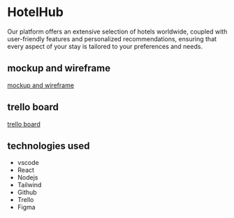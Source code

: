 # HotelHub

Our platform offers an extensive selection of hotels worldwide, coupled with user-friendly features and personalized recommendations, ensuring that every aspect of your stay is tailored to your preferences and needs.

## mockup and wireframe

[mockup and wireframe](https://www.figma.com/file/X81qmgwI7w3aDILR8YkIvM/reservation_project?type=design&node-id=0%3A1t=2bs1CtMcrffMEW7K-1)

## trello board

[trello board](https://trello.com/invite/b/2mPUtnxg/ATTI76843ba2411157b09a205d5b6f9dcdf8609625D3/g5)


## technologies used

- vscode
- React
- Nodejs
- Tailwind
- Github
- Trello
- Figma
